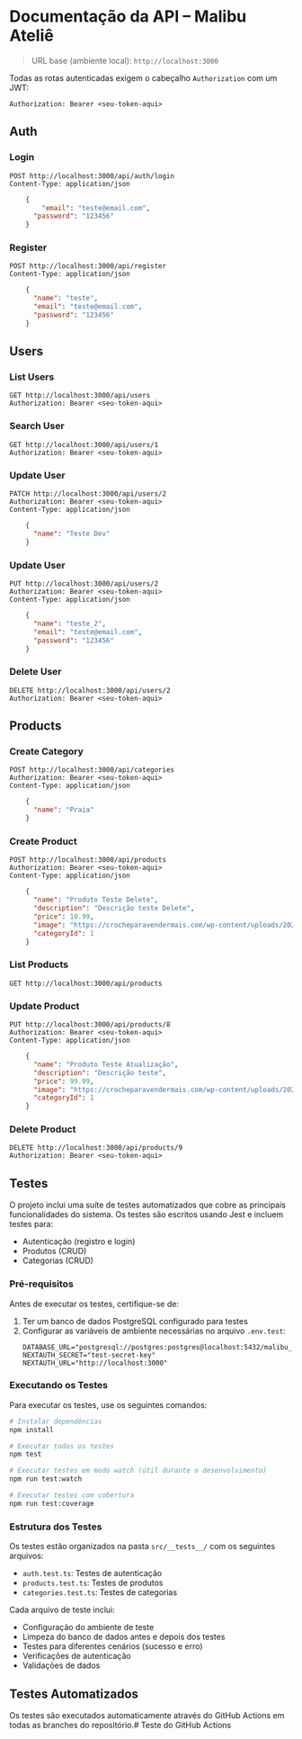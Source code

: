 # Documentação da API – Malibu Ateliê

> URL base (ambiente local): `http://localhost:3000`

Todas as rotas autenticadas exigem o cabeçalho `Authorization` com um JWT:

```
Authorization: Bearer <seu-token-aqui>
```

## Auth

### Login

```http
POST http://localhost:3000/api/auth/login
Content-Type: application/json
```

```json
    {
    	"email": "teste@email.com",
      "password": "123456"
    }
```

### Register

```http
POST http://localhost:3000/api/register
Content-Type: application/json
```

```json
    {
      "name": "teste",
      "email": "teste@email.com",
      "password": "123456"
    }
```

## Users

### List Users

```http
GET http://localhost:3000/api/users
Authorization: Bearer <seu-token-aqui>
```

### Search User

```http
GET http://localhost:3000/api/users/1
Authorization: Bearer <seu-token-aqui>
```

### Update User

```http
PATCH http://localhost:3000/api/users/2
Authorization: Bearer <seu-token-aqui>
Content-Type: application/json
```

```json
    {
      "name": "Teste Dev"
    }
```

### Update User

```http
PUT http://localhost:3000/api/users/2
Authorization: Bearer <seu-token-aqui>
Content-Type: application/json
```

```json
    {
      "name": "teste_2",
      "email": "teste@email.com",
      "password": "123456"
    }
```

### Delete User

```http
DELETE http://localhost:3000/api/users/2
Authorization: Bearer <seu-token-aqui>
```

## Products

### Create Category

```http
POST http://localhost:3000/api/categories
Authorization: Bearer <seu-token-aqui>
Content-Type: application/json
```

```json
    {
      "name": "Praia"
    }
```

### Create Product

```http
POST http://localhost:3000/api/products
Authorization: Bearer <seu-token-aqui>
Content-Type: application/json
```

```json
    {
      "name": "Produto Teste Delete",
      "description": "Descrição teste Delete",
      "price": 10.99,
      "image": "https://crocheparavendermais.com/wp-content/uploads/2020/10/coisas-de-croche-para-vender.jpg",
      "categoryId": 1
    }
```

### List Products

```http
GET http://localhost:3000/api/products
```

### Update Product

```http
PUT http://localhost:3000/api/products/8
Authorization: Bearer <seu-token-aqui>
Content-Type: application/json
```

```json
    {
      "name": "Produto Teste Atualização",
      "description": "Descrição teste",
      "price": 99.99,
      "image": "https://crocheparavendermais.com/wp-content/uploads/2020/10/coisas-de-croche-para-vender.jpg",
      "categoryId": 1
    }
```

### Delete Product

```http
DELETE http://localhost:3000/api/products/9
Authorization: Bearer <seu-token-aqui>
```

## Testes

O projeto inclui uma suíte de testes automatizados que cobre as principais funcionalidades do sistema. Os testes são escritos usando Jest e incluem testes para:

- Autenticação (registro e login)
- Produtos (CRUD)
- Categorias (CRUD)

### Pré-requisitos

Antes de executar os testes, certifique-se de:

1. Ter um banco de dados PostgreSQL configurado para testes
2. Configurar as variáveis de ambiente necessárias no arquivo `.env.test`:
   ```
   DATABASE_URL="postgresql://postgres:postgres@localhost:5432/malibu_test"
   NEXTAUTH_SECRET="test-secret-key"
   NEXTAUTH_URL="http://localhost:3000"
   ```

### Executando os Testes

Para executar os testes, use os seguintes comandos:

```bash
# Instalar dependências
npm install

# Executar todos os testes
npm test

# Executar testes em modo watch (útil durante o desenvolvimento)
npm run test:watch

# Executar testes com cobertura
npm run test:coverage
```

### Estrutura dos Testes

Os testes estão organizados na pasta `src/__tests__/` com os seguintes arquivos:

- `auth.test.ts`: Testes de autenticação
- `products.test.ts`: Testes de produtos
- `categories.test.ts`: Testes de categorias

Cada arquivo de teste inclui:
- Configuração do ambiente de teste
- Limpeza do banco de dados antes e depois dos testes
- Testes para diferentes cenários (sucesso e erro)
- Verificações de autenticação
- Validações de dados

## Testes Automatizados

Os testes são executados automaticamente através do GitHub Actions em todas as branches do repositório.# Teste do GitHub Actions
